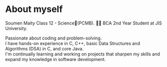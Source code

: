 # About myself
Soumen Maity
Class 12 - Science🔬(PCMB).
👨‍💻 BCA 2nd Year Student at JIS University.

Passionate about coding and problem-solving. <br>I have hands-on experience in C, C++, basic Data Structures and Algorithms (DSA) in C, and core Java.<br> I'm continually learning and working on projects that sharpen my skills and expand my knowledge in software development.

